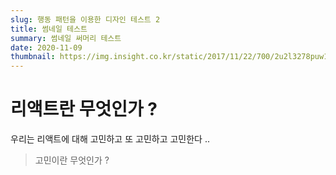 ```yaml
---
slug: 행동 패턴을 이용한 디자인 테스트 2
title: 썸네일 테스트
summary: 썸네일 써머리 테스트
date: 2020-11-09
thumbnail: https://img.insight.co.kr/static/2017/11/22/700/2u2l3278puw12345e61p.jpg
---
```


# 리액트란 무엇인가 ?

우리는 리액트에 대해 고민하고 또 고민하고 고민한다 ..

> 고민이란 무엇인가 ?
